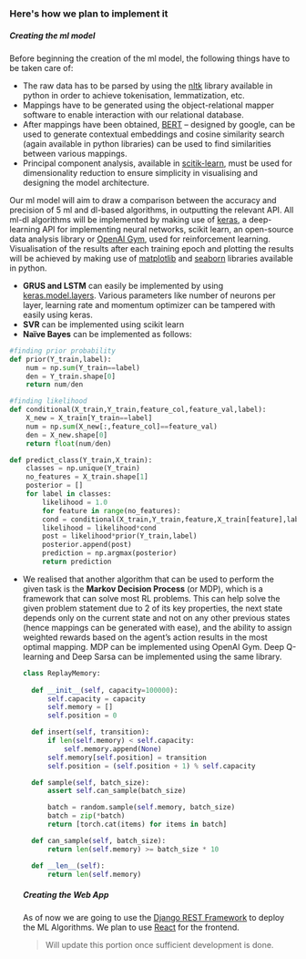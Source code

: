 ### Here's how we plan to implement it

##### Creating the ml model

Before beginning the creation of the ml model, the following things have to be taken care of:
- The raw data has to be parsed by using the [nltk](https://www.nltk.org/) library available in python in order to achieve tokenisation, lemmatization, etc.
- Mappings have to be generated using the object-relational mapper software to enable interaction with our relational database.
- After mappings have been obtained, [BERT](https://cloud.google.com/ai-platform/training/docs/algorithms/bert-start) – designed by google, can be used to generate contextual embeddings and cosine similarity search (again available in python libraries) can be used to find similarities between various mappings.
- Principal component analysis, available in [scitik-learn](https://scikit-learn.org/stable/), must be used for dimensionality reduction to ensure simplicity in visualising and designing the model architecture.

Our ml model will aim to draw a comparison between the accuracy and precision of 5 ml and dl-based algorithms, in outputting the relevant API. All ml-dl algorithms will be implemented by making use of [keras](https://keras.io/), a deep-learning API for implementing neural networks, scikit learn, an open-source data analysis library or [OpenAI Gym](https://www.gymlibrary.dev/), used for reinforcement learning. Visualisation of the results after each training epoch and plotting the results will be achieved by making use of [matplotlib](https://matplotlib.org/) and [seaborn](https://seaborn.pydata.org/) libraries available in python.
- **GRUS and LSTM** can easily be implemented by using [keras.model.layers](https://keras.io/api/layers). Various parameters like number of neurons per layer, learning rate and momentum optimizer can be tampered with easily using keras.
- **SVR** can be implemented using scikit learn
- **Naïve Bayes** can be implemented as follows:
```py
#finding prior probability
def prior(Y_train,label):
    num = np.sum(Y_train==label)
    den = Y_train.shape[0]
    return num/den
```
```py
#finding likelihood
def conditional(X_train,Y_train,feature_col,feature_val,label):
    X_new = X_train[Y_train==label]
    num = np.sum(X_new[:,feature_col]==feature_val)
    den = X_new.shape[0]
    return float(num/den)
```
```py
def predict_class(Y_train,X_train):
    classes = np.unique(Y_train)
    no_features = X_train.shape[1]
    posterior = []
    for label in classes:
        likelihood = 1.0
        for feature in range(no_features):
        cond = conditional(X_train,Y_train,feature,X_train[feature],label)
        likelihood = likelihood*cond
        post = likelihood*prior(Y_train,label)
        posterior.append(post)
        prediction = np.argmax(posterior)
        return prediction
```
- We realised that another algorithm that can be used to perform the given task is the **Markov Decision Process** (or MDP), which is a framework that can solve most RL problems. This can help solve the given problem statement due to 2 of its key properties, the next state depends only on the current state and not on any other previous states (hence mappings can be generated with ease), and the ability to assign weighted rewards based on the agent’s action results in the most optimal mapping. MDP can be implemented using OpenAI Gym. Deep Q-learning and Deep Sarsa can be implemented using the same library.
  ```py
  class ReplayMemory:
    
    def __init__(self, capacity=100000):
        self.capacity = capacity
        self.memory = []
        self.position = 0

    def insert(self, transition):
        if len(self.memory) < self.capacity:
            self.memory.append(None)
        self.memory[self.position] = transition
        self.position = (self.position + 1) % self.capacity

    def sample(self, batch_size):
        assert self.can_sample(batch_size)

        batch = random.sample(self.memory, batch_size)
        batch = zip(*batch)
        return [torch.cat(items) for items in batch]

    def can_sample(self, batch_size):
        return len(self.memory) >= batch_size * 10

    def __len__(self):
        return len(self.memory)
  ```

  ##### Creating the Web App

  As of now we are going to use the [Django REST Framework](https://www.django-rest-framework.org/) to deploy the ML Algorithms. We plan to use [React](https://reactjs.org/) for the frontend.
  > Will update this portion once sufficient development is done.